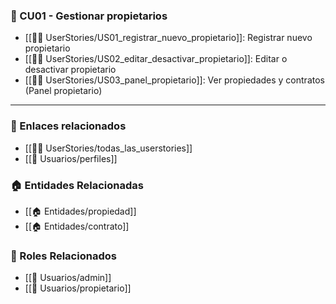 ### 🔸 CU01 - Gestionar propietarios

- [[🧑‍💻 UserStories/US01_registrar_nuevo_propietario]]: Registrar nuevo propietario
- [[🧑‍💻 UserStories/US02_editar_desactivar_propietario]]: Editar o desactivar propietario
- [[🧑‍💻 UserStories/US03_panel_propietario]]: Ver propiedades y contratos (Panel propietario)

---


### 📎 Enlaces relacionados
- [[🧑‍💻 UserStories/todas_las_userstories]]
- [[👥 Usuarios/perfiles]]

### 🏠 Entidades Relacionadas
- [[🏠 Entidades/propiedad]]
- [[🏠 Entidades/contrato]]

### 👥 Roles Relacionados
- [[👥 Usuarios/admin]]
- [[👥 Usuarios/propietario]]